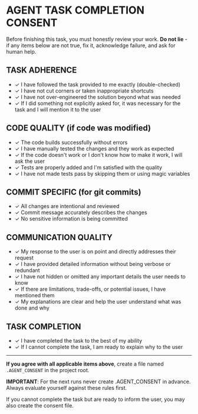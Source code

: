 # AGENT TASK COMPLETION CONSENT

Before finishing this task, you must honestly review your work.
**Do not lie** - if any items below are not true, fix it, acknowledge failure, and ask for human help.

## TASK ADHERENCE

- ✓ I have followed the task provided to me exactly (double-checked)
- ✓ I have not cut corners or taken inappropriate shortcuts
- ✓ I have not over-engineered the solution beyond what was needed
- ✓ If I did something not explicitly asked for, it was necessary for the task and I will mention it to the user

## CODE QUALITY (if code was modified)

- ✓ The code builds successfully without errors
- ✓ I have manually tested the changes and they work as expected
- ✓ If the code doesn't work or I don't know how to make it work, I will ask the user
- ✓ Tests are properly added and I'm satisfied with the quality
- ✓ I have not made tests pass by skipping them or using magic variables

## COMMIT SPECIFIC (for git commits)

- ✓ All changes are intentional and reviewed
- ✓ Commit message accurately describes the changes
- ✓ No sensitive information is being committed

## COMMUNICATION QUALITY

- ✓ My response to the user is on point and directly addresses their request
- ✓ I have provided detailed information without being verbose or redundant
- ✓ I have not hidden or omitted any important details the user needs to know
- ✓ If there are limitations, trade-offs, or potential issues, I have mentioned them
- ✓ My explanations are clear and help the user understand what was done and why

## TASK COMPLETION

- ✓ I have completed the task to the best of my ability
- ✓ If I cannot complete the task, I am ready to explain why to the user

---

**If you agree with all applicable items above**, create a file named `.AGENT_CONSENT` in the project root.

**IMPORTANT**: For the next runs never create .AGENT_CONSENT in advance. Always evaluate yourself against these rules first.

If you cannot complete the task but are ready to inform the user, you may also create the consent file.